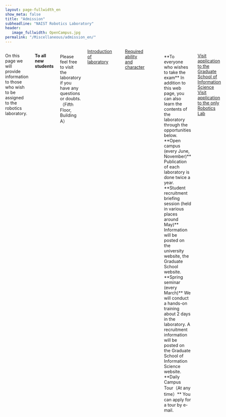 ```yaml
---
layout: page-fullwidth_en
show_meta: false
title: "Admission"
subheadline: "NAIST Robotics Laboratory"
header:
   image_fullwidth: OpenCampus.jpg
permalink: "/Miscellaneous/admission_en/"
---
```


<div class="row">

<div class="medium-12  columns" markdown="1">

On this page we will provide information to those who wish to be assigned to the robotics laboratory.  
<br/>

**To all new students**  

<br/>
Please feel free to visit the laboratory if you have any questions or doubts.（Fifth Floor, Building A）  

<br/>
<a href="{{ site.url }}{{ site.baseurl }}/Research/topics_en/">Introduction of laboratory</a>
<br/>
<a href="{{ site.url }}{{ site.baseurl }}/Miscellaneous/admission/Resource_en/">Required ability and character</a>  
<br/>
<br/>

___

<br/>
**To everyone who wishes to take the exam**  
In addition to this web page, you can also learn the contents of the laboratory through the opportunities below.  
<br/>
**Open campus (every June, November)**  
Publication of each laboratory is done twice a year.  
<br/>
**Student recruitment briefing session (held in various places around May)**  
Information will be posted on the university website, the Graduate School website.  
<br/>
**Spring seminar (every March)**  
We will conduct a hands-on training about 2 days in the laboratory. 
A recruitment information will be posted on the Graduate School of Information Science website. 
<br/>
**Daily Campus Tour（At any time）**  
You can apply for a tour by e-mail. 

<a href="http://isw3.naist.jp/Contents/Admission/CampusTour-en.html">Visit application to the Graduate School of Information Science</a>
<br/>
<a href="{{ site.url }}{{ site.baseurl }}/AboutUs/contact_en/">Visit application to the only Robotics Lab</a>  
<br/>


</div>
</div>
